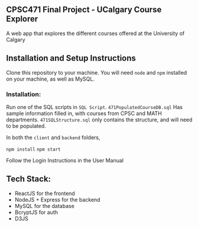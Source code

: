 ## CPSC471 Final Project - UCalgary Course Explorer

A web app that explores the different courses offered at the University of Calgary

## Installation and Setup Instructions

Clone this repository to your machine. 
You will need `node` and `npm` installed on your machine, as well as MySQL. 

### Installation:

Run one of the SQL scripts in `SQL Script`. 
`471PopulatedCourseDB.sql` Has sample information filled in, with courses from CPSC and MATH departments. `471SQLStructure.sql` only contains the structure, and will need to be populated.

In both the `client` and `backend` folders,

`npm install`
`npm start`

Follow the Login Instructions in the User Manual

## Tech Stack:

* ReactJS for the frontend
* NodeJS + Express for the backend
* MySQL for the database
* BcryptJS for auth
* D3JS
